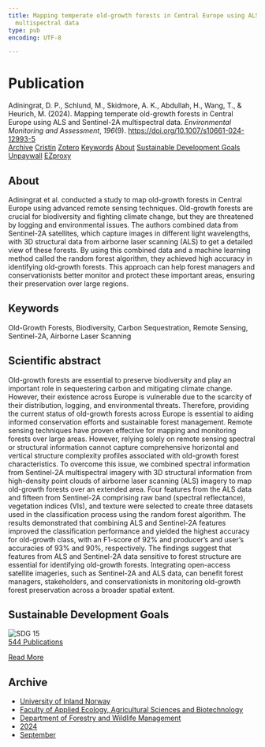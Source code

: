 ```yaml
---
title: Mapping temperate old-growth forests in Central Europe using ALS and Sentinel-2A
  multispectral data
type: pub
encoding: UTF-8

---
```

<h1>Publication</h1>
<article id="csl-bib-container-DCVXBAK9" class="csl-bib-container">
  <div class="csl-bib-body"> <div class="csl-entry">Adiningrat, D. P., Schlund, M., Skidmore, A. K., Abdullah, H., Wang, T., &#38; Heurich, M. (2024). Mapping temperate old-growth forests in Central Europe using ALS and Sentinel-2A multispectral data. <i>Environmental Monitoring and Assessment</i>, <i>196</i>(9). <a href="https://doi.org/10.1007/s10661-024-12993-5">https://doi.org/10.1007/s10661-024-12993-5</a></div> </div>
  <div class="csl-bib-buttons">
    <a href="#taxonomy-article-DCVXBAK9" alt="archive" class="csl-bib-button">Archive</a>
    <a href="https://app.cristin.no/results/show.jsf?id=2293446" alt="Cristin" class="csl-bib-button">Cristin</a>
    <a href="http://zotero.org/groups/5881554/items/DCVXBAK9" alt="Zotero" class="csl-bib-button">Zotero</a>
    <a href="#keywords-article-DCVXBAK9" alt="keywords" class="csl-bib-button">Keywords</a>
    <a href="#about-article-DCVXBAK9" alt="about_pub" class="csl-bib-button">About</a>
    <a href="#sdg-article-DCVXBAK9" alt="sdg" class="csl-bib-button">Sustainable Development Goals</a>
    <a href="https://doi.org/10.1007/s10661-024-12993-5" alt="Unpaywall" class="csl-bib-button">Unpaywall</a>
    <a href="https://doi.org/10.1007/s10661-024-12993-5" alt="EZproxy" class="csl-bib-button">EZproxy</a>
  </div>
  <div id="csl-bib-meta-container-DCVXBAK9"></div>
</article>
<div id="csl-bib-meta-DCVXBAK9" class="csl-bib-meta">
  <article id="about-article-DCVXBAK9" class="about_pub-article">
    <h1>About</h1>
    Adiningrat et al. conducted a study to map old-growth forests in Central Europe using advanced remote sensing techniques. Old-growth forests are crucial for biodiversity and fighting climate change, but they are threatened by logging and environmental issues. The authors combined data from Sentinel-2A satellites, which capture images in different light wavelengths, with 3D structural data from airborne laser scanning (ALS) to get a detailed view of these forests. By using this combined data and a machine learning method called the random forest algorithm, they achieved high accuracy in identifying old-growth forests. This approach can help forest managers and conservationists better monitor and protect these important areas, ensuring their preservation over large regions.
  </article>
  <article id="keywords-article-DCVXBAK9" class="keywords-article">
    <h1>Keywords</h1>
    Old-Growth Forests, Biodiversity, Carbon Sequestration, Remote Sensing, Sentinel-2A, Airborne Laser Scanning
  </article>
  <article id="abstract-article-DCVXBAK9" class="abstract-article">
    <h1>Scientific abstract</h1>
    Old-growth forests are essential to preserve biodiversity and play an important role in sequestering carbon and mitigating climate change. However, their existence across Europe is vulnerable due to the scarcity of their distribution, logging, and environmental threats. Therefore, providing the current status of old-growth forests across Europe is essential to aiding informed conservation efforts and sustainable forest management. Remote sensing techniques have proven effective for mapping and monitoring forests over large areas. However, relying solely on remote sensing spectral or structural information cannot capture comprehensive horizontal and vertical structure complexity profiles associated with old-growth forest characteristics. To overcome this issue, we combined spectral information from Sentinel-2A multispectral imagery with 3D structural information from high-density point clouds of airborne laser scanning (ALS) imagery to map old-growth forests over an extended area. Four features from the ALS data and fifteen from Sentinel-2A comprising raw band (spectral reflectance), vegetation indices (VIs), and texture were selected to create three datasets used in the classification process using the random forest algorithm. The results demonstrated that combining ALS and Sentinel-2A features improved the classification performance and yielded the highest accuracy for old-growth class, with an F1-score of 92% and producer’s and user’s accuracies of 93% and 90%, respectively. The findings suggest that features from ALS and Sentinel-2A data sensitive to forest structure are essential for identifying old-growth forests. Integrating open-access satellite imageries, such as Sentinel-2A and ALS data, can benefit forest managers, stakeholders, and conservationists in monitoring old-growth forest preservation across a broader spatial extent.
  </article>
  <article id="sdg-article-DCVXBAK9" class="sdg-article">
    <h1>Sustainable Development Goals</h1>
    <div class="sdg-container"><div id="sdg15" class="sdg">
        <img src="{{< params subfolder >}}images/sdg/sdg15_en.png" class="image" alt="SDG 15">
        <div class="sdg-overlay">
          <a href="{{< params subfolder >}}en/archive/?sdg=15#archive" class="sdg-publication-count"><span>544</span> Publications</a>
          <p><a href="https://sdgs.un.org/goals/goal15" class="sdg-read-more">Read More</a></p>
        </div>
      </div></div>
  </article>
  <article id="taxonomy-article-DCVXBAK9" class="taxonomy-article">
    <h1>Archive</h1>
    <ul>
      <li><a href="{{< params subfolder >}}en/archive/?key=3DCRN523">University of Inland Norway</a></li>
      <li><a href="{{< params subfolder >}}en/archive/?key=T77LXH6D">Faculty of Applied Ecology, Agricultural Sciences and Biotechnology</a></li>
      <li><a href="{{< params subfolder >}}en/archive/?key=7TRARPE3">Department of Forestry and Wildlife Management</a></li>
      <li><a href="{{< params subfolder >}}en/archive/?key=A4XX8HDP">2024</a></li>
      <li><a href="{{< params subfolder >}}en/archive/?key=9KU2PNPH">September</a></li>
    </ul>
  </article>
</div>
